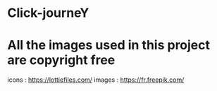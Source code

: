 # Click-journeY






# All the images used in this project are copyright free
icons : https://lottiefiles.com/
images : https://fr.freepik.com/